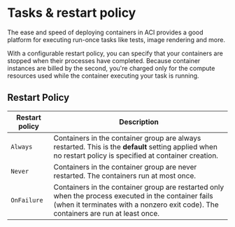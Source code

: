 # Tasks & restart policy

The ease and speed of deploying containers in ACI provides a good platform for executing run-once tasks like tests, image rendering and more.

With a configurable restart policy, you can specify that your containers are stopped when their processes have completed. Because container instances are billed by the second, you're charged only for the compute resources used while the container executing your task is running.

## Restart Policy

| Restart policy | Description                                                                                                                                                                                |
| -------------- | ------------------------------------------------------------------------------------------------------------------------------------------------------------------------------------------ |
| `Always`       | Containers in the container group are always restarted. This is the **default** setting applied when no restart policy is specified at container creation.                                 |
| `Never`        | Containers in the container group are never restarted. The containers run at most once.                                                                                                    |
| `OnFailure`    | Containers in the container group are restarted only when the process executed in the container fails (when it terminates with a nonzero exit code). The containers are run at least once. |
